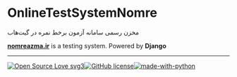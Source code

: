 # OnlineTestSystemNomre
مخزن رسمی سامانه آزمون برخط نمره در گیت‌هاب

[**nomreazma.ir**](nomrezma.ir) is a testing system. Powered by **Django**
_______________________
[![Open Source Love svg3](https://badges.frapsoft.com/os/v3/open-source.svg?v=103)]()[![GitHub license](https://img.shields.io/github/license/Online-test-system-Nomre/Nomreazma.svg)](https://github.com/Online-test-system-Nomre/OnlineTestSystemNomre/blob/main/LICENSE)[![made-with-python](https://img.shields.io/badge/Made%20with-Python-1f425f.svg)](https://www.python.org/)
